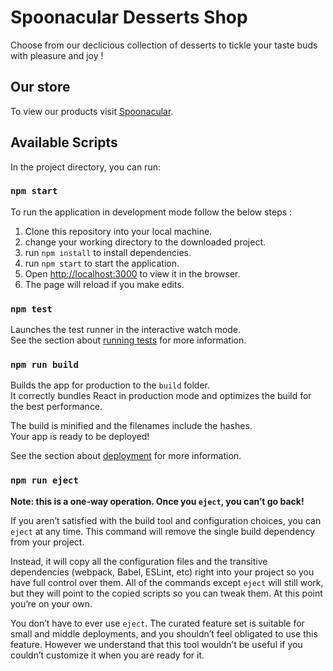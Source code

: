 # Spoonacular Desserts Shop

Choose from our declicious collection of desserts to tickle your taste buds with pleasure and joy !

## Our store

To view our products visit [Spoonacular](https://spoonacular.netlify.app).

## Available Scripts

In the project directory, you can run:

### `npm start`

To run the application in development mode follow the below steps :

1. Clone this repository into your local machine.
2. change your working directory to the downloaded project.
3. run `npm install` to install dependencies.
4. run `npm start` to start the application.
5. Open [http://localhost:3000](http://localhost:3000) to view it in the browser. 
6. The page will reload if you make edits.

### `npm test`

Launches the test runner in the interactive watch mode.\
See the section about [running tests](https://facebook.github.io/create-react-app/docs/running-tests) for more information.

### `npm run build`

Builds the app for production to the `build` folder.\
It correctly bundles React in production mode and optimizes the build for the best performance.

The build is minified and the filenames include the hashes.\
Your app is ready to be deployed!

See the section about [deployment](https://facebook.github.io/create-react-app/docs/deployment) for more information.

### `npm run eject`

**Note: this is a one-way operation. Once you `eject`, you can’t go back!**

If you aren’t satisfied with the build tool and configuration choices, you can `eject` at any time. This command will remove the single build dependency from your project.

Instead, it will copy all the configuration files and the transitive dependencies (webpack, Babel, ESLint, etc) right into your project so you have full control over them. All of the commands except `eject` will still work, but they will point to the copied scripts so you can tweak them. At this point you’re on your own.

You don’t have to ever use `eject`. The curated feature set is suitable for small and middle deployments, and you shouldn’t feel obligated to use this feature. However we understand that this tool wouldn’t be useful if you couldn’t customize it when you are ready for it.
